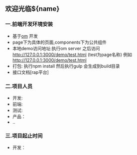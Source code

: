 ## 欢迎光临${name}

### 一.前端开发环境安装

*  基于[om](http://gitlab.51xianqu.com/backsdg/om/tree/master) 开发
*  page下为具体的页面,components下为公共组件
*  本地demo访问地址:执行om server 之后访问 http://127.0.0.1:3000/demo/test.html (test为page名称) 
         例如 http://127.0.0.1:3000/demo/test.html
*  打包: 执行npm install 然后执行gulp 会生成到build目录
*  接口文档[rap平台] 
       
### 二.项目人员

*  开发: 
*  前端: 
*  测试:  
*  产品：
*  ..

### 三.项目起止时间

*  开发：
